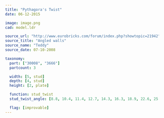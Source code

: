 ```yaml
---
title: "Pythagora's Twist"
date: 06-12-2015

image: image.png
cad: model.ldr

source_url: "http://www.eurobricks.com/forum/index.php?showtopic=21942"
source_title: "Angled walls"
source_name: "Teddy"
source_date: 07-10-2008

taxonomy:
  part: ["30008", "3666"]
  partcount: 3

  width: [5, stud]
  depth: [4, stud]
  height: [2, plate]

  function: stud_twist
  stud_twist_angle: [8.8, 10.4, 11.4, 12.7, 14.3, 16.3, 18.9, 22.6, 25.1, 26.0, 28.1, 31.9, 33.4, 36.9, 41.1, 42.1, 43.6]

  flag: [improvable]
---
```

